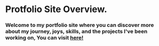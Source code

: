 # Protfolio Site Overview.
### Welcome to my portfolio site where you can discover more about my journey, joys, skills, and the projects I've been working on, You can visit [here!](https://delstroo.github.io/portfolio-site/)

